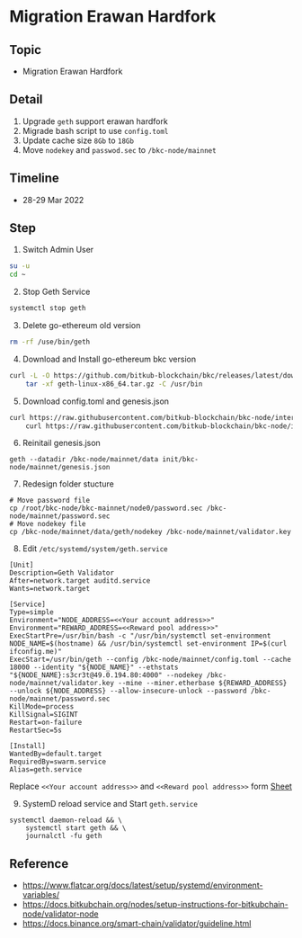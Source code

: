 # Migration Erawan Hardfork

## Topic
- Migration Erawan Hardfork

## Detail
1. Upgrade `geth` support erawan hardfork
2. Migrade bash script to use `config.toml`
1. Update cache size `8Gb` to `18Gb`
2. Move `nodekey` and `passwod.sec` to `/bkc-node/mainnet`

## Timeline
- 28-29 Mar 2022

## Step
1. Switch Admin User
```sh
su -u
cd ~
```

2. Stop Geth Service
```sh
systemctl stop geth
```

3. Delete go-ethereum old version
```sh
rm -rf /use/bin/geth
```

4. Download and Install go-ethereum bkc version
```sh
curl -L -O https://github.com/bitkub-blockchain/bkc/releases/latest/download/geth-linux-x86_64.tar.gz && \
    tar -xf geth-linux-x86_64.tar.gz -C /usr/bin
```

5. Download config.toml and genesis.json
```sh
curl https://raw.githubusercontent.com/bitkub-blockchain/bkc-node/internal/mainnet/genesis.json -o /bkc-node/mainnet/genesis.json && \
    curl https://raw.githubusercontent.com/bitkub-blockchain/bkc-node/internal/mainnet/config.toml -o /bkc-node/mainnet/config.toml
``` 

6. Reinitail genesis.json
```
geth --datadir /bkc-node/mainnet/data init/bkc-node/mainnet/genesis.json
```

7. Redesign folder stucture
```
# Move password file
cp /root/bkc-node/bkc-mainnet/node0/password.sec /bkc-node/mainnet/password.sec
# Move nodekey file
cp /bkc-node/mainnet/data/geth/nodekey /bkc-node/mainnet/validator.key
```

8. Edit `/etc/systemd/system/geth.service`
```
[Unit]
Description=Geth Validator
After=network.target auditd.service
Wants=network.target

[Service]
Type=simple
Environment="NODE_ADDRESS=<<Your account address>>"
Environment="REWARD_ADDRESS=<<Reward pool address>>"
ExecStartPre=/usr/bin/bash -c "/usr/bin/systemctl set-environment NODE_NAME=$(hostname) && /usr/bin/systemctl set-environment IP=$(curl ifconfig.me)"
ExecStart=/usr/bin/geth --config /bkc-node/mainnet/config.toml --cache 18000 --identity "${NODE_NAME}" --ethstats "${NODE_NAME}:s3cr3t@49.0.194.80:4000" --nodekey /bkc-node/mainnet/validator.key --mine --miner.etherbase ${REWARD_ADDRESS} --unlock ${NODE_ADDRESS} --allow-insecure-unlock --password /bkc-node/mainnet/password.sec
KillMode=process
KillSignal=SIGINT
Restart=on-failure
RestartSec=5s

[Install]
WantedBy=default.target 
RequiredBy=swarm.service
Alias=geth.service
```
Replace `<<Your account address>>` and `<<Reward pool address>>` form [Sheet](https://docs.google.com/spreadsheets/d/1QPSP8GYxQJJSaSkdT6H1tXft-_CGFsz7RzFDWmJbX98/edit#gid=1196957597) 


9. SystemD reload service and Start `geth.service`
```
systemctl daemon-reload && \
    systemctl start geth && \
    journalctl -fu geth
```

## Reference
- https://www.flatcar.org/docs/latest/setup/systemd/environment-variables/
- https://docs.bitkubchain.org/nodes/setup-instructions-for-bitkubchain-node/validator-node
- https://docs.binance.org/smart-chain/validator/guideline.html